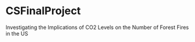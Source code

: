# CSFinalProject
Investigating the Implications of CO2 Levels on the Number of Forest Fires in the US
